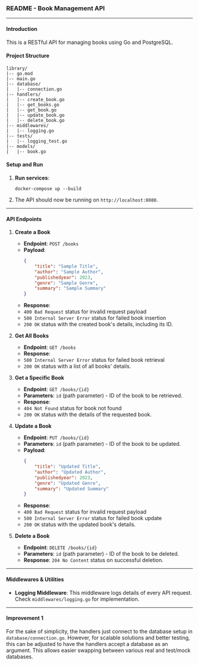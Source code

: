 
### README - Book Management API

---

#### Introduction
This is a RESTful API for managing books using Go and PostgreSQL. 

#### Project Structure
```
library/
|-- go.mod
|-- main.go
|-- database/
|   |-- connection.go
|-- handlers/
|   |-- create_book.go
|   |-- get_books.go
|   |-- get_book.go
|   |-- update_book.go
|   |-- delete_book.go
|-- middlewares/
|   |-- logging.go
|-- tests/
|   |-- logging_test.go
|-- models/
|   |-- book.go
```

#### Setup and Run

1. **Run services**: 
    ```
    docker-compose up --build 
    ```

2. The API should now be running on `http://localhost:8080`.
---

#### API Endpoints

1. **Create a Book**
    - **Endpoint**: `POST /books`
    - **Payload**:
      ```json
      {
          "title": "Sample Title",
          "author": "Sample Author",
          "publishedyear": 2023,
          "genre": "Sample Genre",
          "summary": "Sample Summary"
      }
      ```
    - **Response**:
    - `400 Bad Request` status for invalid request payload
    - `500 Internal Server Error` status for failed book insertion
    - `200 OK` status with the created book's details, including its ID.

2. **Get All Books**
    - **Endpoint**: `GET /books`
    - **Response**:
    - `500 Internal Server Error` status for failed book retrieval
    - `200 OK` status with a list of all books' details.

3. **Get a Specific Book**
    - **Endpoint**: `GET /books/{id}`
    - **Parameters**: `id` (path parameter) - ID of the book to be retrieved.
    - **Response**:
    - `404 Not Found` status for book not found
    - `200 OK` status with the details of the requested book.

4. **Update a Book**
    - **Endpoint**: `PUT /books/{id}`
    - **Parameters**: `id` (path parameter) - ID of the book to be updated.
    - **Payload**:
      ```json
      {
          "title": "Updated Title",
          "author": "Updated Author",
          "publishedyear": 2023,
          "genre": "Updated Genre",
          "summary": "Updated Summary"
      }
      ```
    - **Response**:
    - `400 Bad Request` status for invalid request payload
    - `500 Internal Server Error` status for failed book update
    - `200 OK` status with the updated book's details.

5. **Delete a Book**
    - **Endpoint**: `DELETE /books/{id}`
    - **Parameters**: `id` (path parameter) - ID of the book to be deleted.
    - **Response**: `204 No Content` status on successful deletion.

---

#### Middlewares & Utilities

- **Logging Middleware**: This middleware logs details of every API request. Check `middlewares/logging.go` for implementation.
---
#### Improvement 1
For the sake of simplicity, the handlers just connect to the database setup in `database/connection.go`. However, for scalable solutions and better testing, this can be adjusted to have the handlers accept a database as an argument. This allows easier swapping between various real and test/mock databases.

